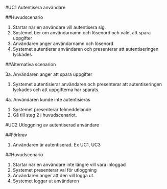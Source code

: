 #UC1 Autentisera användare

##Huvudscenario

1. Startar när en användare vill autentisera sig.
2. Systemet ber om användarnamn och lösenord och valet att spara uppgifter
3. Användaren anger användarnamn och lösenord
4. Systemet autentierar användaren och presenterar att autentiseringen lyckades

##Alternativa scenarion

3a. Användaren anger att spara uppgifter
1. Systemet autentisierar användaren och presenterar att autentiseringen lyckades och att uppgifterna har sparats.

4a. Användaren kunde inte autentisieras
1. Systemet presenterar felmeddelande
2. Gå till steg 2 i huvudscenariot.

#UC2 Utloggning av autentiserad användare

##Förkrav

1. Användaren är autentiserad. Ex UC1, UC3

##Huvudscenario

1. Startar när en användare inte längre vill vara inloggad
2. Systemet presenterar val för utloggning
3. Användaren anger att den vill logga ut.
4. Systemet loggar ut användaren
